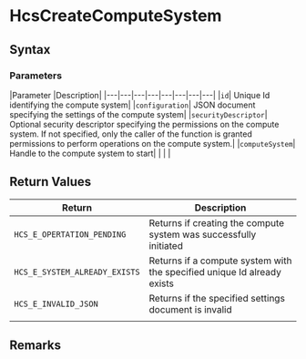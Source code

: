 # HcsCreateComputeSystem

## Syntax

### Parameters
|Parameter     |Description|
|---|---|---|---|---|---|---|---| 
|`id`| Unique Id identifying the compute system|
|`configuration`| JSON document specifying the settings of the compute system|
|`securityDescriptor`| Optional security descriptor specifying the permissions on the compute system. If not specified, only the caller of the function is granted permissions to perform operations on the compute system.|
|`computeSystem`| Handle to the compute system to start| 
|    |    | 



## Return Values
|Return | Description|
|---|---|
|`HCS_E_OPERTATION_PENDING`|Returns if creating the compute system was successfully initiated|
|`HCS_E_SYSTEM_ALREADY_EXISTS`|Returns if a compute system with the specified unique Id already exists|
|`HCS_E_INVALID_JSON`|Returns if the specified settings document is invalid|
|     |     |



## Remarks
